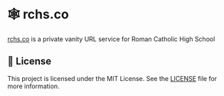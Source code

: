 # 🕸️ rchs.co
[rchs.co](https://rchs.co) is a private vanity URL service for Roman Catholic High School

## 📝 License
This project is licensed under the MIT License. See the [LICENSE](LICENSE) file for more information.

